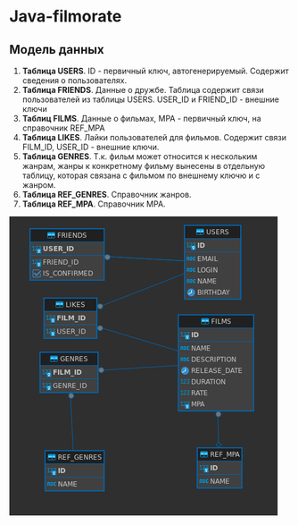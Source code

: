 # Java-filmorate
## Модель данных
1. **Таблица USERS**. ID - первичный ключ, автогенерируемый. Содержит сведения о пользователях. 
2. **Таблица FRIENDS**. Данные о дружбе. Таблица содержит связи пользователей  из таблицы USERS. USER_ID и FRIEND_ID - внешние ключи 
3. **Таблиц FILMS**. Данные о фильмах, MPA - первичный ключ, на справочник REF_MPA
4. **Таблица LIKES**. Лайки пользователей для фильмов. Содержит связи FILM_ID, USER_ID - внешние ключи.
5. **Таблица GENRES**. Т.к. фильм может относится к нескольким жанрам, жанры к конкретному фильму вынесены в отдельную таблицу, которая связана с фильмом по внешнему ключю и с жанром.
6. **Таблица REF_GENRES**. Справочник жанров.
7. **Таблица REF_MPA**. Справочник MPA.

![](./data_model.png)
